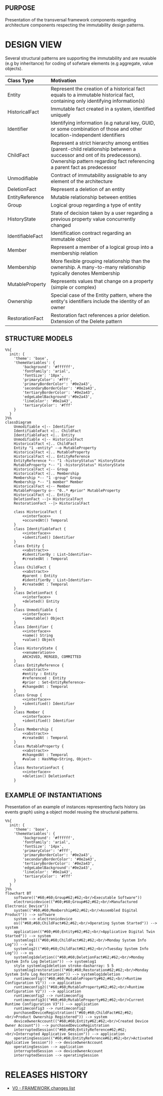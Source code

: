 ## PURPOSE
Presentation of the transversal framework components regarding architecture components respecting the immutability design patterns.

# DESIGN VIEW
Several structural patterns are supporting the immutability and are reusable (e.g by inheritance) for coding of sofwtare elements (e.g aggregate, value objects).

|Class Type|Motivation|
| :-- | :-- |
|Entity|Represent the creation of a historical fact equals to a immutable historical fact, containing only identifying information(s)|
|HistoricalFact|Immutable fact created in a system, identified uniquely|
|Identifier|Identifying information (e.g natural key, GUID, or some combination of those and other location-independent identifiers|
|ChildFact|Represent a strict hierarchy among entities (parent-child relationship betwwen a successor and ont of its predecessors). Ownership pattern regarding fact referencing a parent fact as predecessor|
|Unmodifiable|Contract of immutability assignable to any element of the architecture|
|DeletionFact|Represent a deletion of an entity|
|EntityReference|Mutable relationship between entities|
|Group|Logical group regarding a type of entity|
|HistoryState|State of decision taken by a user regarding a previous property value concurrently changed|
|IdentifiableFact|Identification contract regarding an immutable object|
|Member|Represent a member of a logical group into a membership relation|
|Membership|More flexible grouping relationship than the ownership. A many-to-many relationship typically denotes Membership|
|MutableProperty|Represents values that change on a property (simple or complex)|
|Ownership|Special case of the Entity pattern, where the entity's identifiers include the identity of an owner|
|RestorationFact|Restoration fact references a prior deletion. Dxtension of the Delete pattern|

## STRUCTURE MODELS

```mermaid
%%{
  init: {
    'theme': 'base',
    'themeVariables': {
        'background': '#ffffff',
        'fontFamily': 'arial',
        'fontSize': '18px',
        'primaryColor': '#fff',
        'primaryBorderColor': '#0e2a43',
        'secondaryBorderColor': '#0e2a43',
        'tertiaryBorderColor': '#0e2a43',
        'edgeLabelBackground':'#0e2a43',
        'lineColor': '#0e2a43',
        'tertiaryColor': '#fff'
    }
  }
}%%
classDiagram
    Unmodifiable <|-- Identifier
    IdentifiableFact <|.. ChildFact
    IdentifiableFact <|.. Entity
    Unmodifiable <|-- HistoricalFact
    HistoricalFact <|.. ChildFact
    Entity "1 -entity" --o MutableProperty
    HistoricalFact <|.. MutableProperty
    HistoricalFact <|.. EntityReference
    EntityReference *-- "1 -historyStatus" HistoryState
    MutableProperty *-- "1 -historyStatus" HistoryState
    HistoricalFact <|-- Group
    HistoricalFact <|.. Membership
    Membership *-- "1 -group" Group
    Membership *-- "1 member" Member
    HistoricalFact <|-- Member
    MutableProperty o-- "0..* #prior" MutableProperty
    HistoricalFact <|.. Entity
    DeletionFact --|> HistoricalFact
    RestorationFact --|> HistoricalFact

    class HistoricalFact {
        <<interface>>
        +occuredAt() Temporal
    }
    class IdentifiableFact {
        <<interface>>
        +identified() Identifier
    }
    class Entity {
        <<abstract>>
        #identifierBy : List~Identifier~
        #createdAt : Temporal
    }
    class ChildFact {
        <<abstract>>
        #parent : Entity
        #identifierBy : List~Identifier~
        #createdAt : Temporal
    }
    class DeletionFact {
        <<interface>>
        +deleted() Entity
    }
    class Unmodifiable {
        <<interface>>
        +immutable() Object
    }
    class Identifier {
        <<interface>>
        +name() String
        +value() Object
    }
    class HistoryState {
        <<enumeration>>
        ARCHIVED, MERGED, COMMITTED
    }
    class EntityReference {
        <<abstract>>
        #entity : Entity
        #referenced : Entity
        #prior : Set~EntityReference~
        #changedAt : Temporal
    }
    class Group {
        <<interface>>
        +identified() Identifier
    }
    class Member {
        <<interface>>
        +identified() Identifier
    }
    class Membership {
        <<abstract>>
        #createdAt : Temporal
    }
    class MutableProperty {
        <<abstract>>
        #changedAt : Temporal
        #value : HashMap~String, Object~
    }
    class RestorationFact {
        <<interface>>
        +deletion() DeletionFact
    }
```

## EXAMPLE OF INSTANTIATIONS
Presentation of an example of instances representing facts history (as events graph) using a object model reusing the structural patterns.
```mermaid
%%{
  init: {
    'theme': 'base',
    'themeVariables': {
        'background': '#ffffff',
        'fontFamily': 'arial',
        'fontSize': '14px',
        'primaryColor': '#fff',
        'primaryBorderColor': '#0e2a43',
        'secondaryBorderColor': '#0e2a43',
        'tertiaryBorderColor': '#0e2a43',
        'edgeLabelBackground':'#0e2a43',
        'lineColor': '#0e2a43',
        'tertiaryColor': '#fff'
    }
  }
}%%
flowchart BT
    software(("#60;#60;Group#62;#62;<br/>Executable Software"))
    electronicdevice(("#60;#60;Group#62;#62;<br/>Manufactured Electronic Device"))
    system(("#60;#60;Membership#62;#62;<br/>Assembled Digital Product")) --> software
    system --> electronicdevice
    os(("#60;#60;ChildFact#62;#62;<br/>Operating System Started")) --> system
    application(("#60;#60;Entity#62;#62;<br/>Applicative Digital Twin Started")) --> system
    systemlog1(("#60;#60;ChildFact#62;#62;<br/>Monday System Info Log")) --> os
    systemlog2(("#60;#60;ChildFact#62;#62;<br/>Tuesday System Info Log")) --> os
    systemlog1deletion(("#60;#60;DeletionFact#62;#62;<br/>Monday System Info Log Deletion")) --> systemlog1
    style systemlog1deletion stroke-dasharray: 5 5
    systemlog1restoration(("#60;#60;Restoration#62;#62;<br/>Monday System Info Log Restoration")) --> systemlog1deletion
    runtimeconfig(("#60;#60;MutableProperty#62;#62;<br/>Runtime Configuration V1")) --> application
    runtimeconfig2(("#60;#60;MutableProperty#62;#62;<br/>Runtime Configuration V2")) --> application
    runtimeconfig2 --> runtimeconfig
    runtimeconfig3(("#60;#60;MutableProperty#62;#62;<br/>Current Runtime Configuration V3")) --> application
    runtimeconfig3 --> runtimeconfig2
    purchasedDeviceRegistration(("#60;#60;ChildFact#62;#62;<br/>Product Ownership Registered")) --> system
    deviceOwnerAccount(("#60;#60;Entity#62;#62;<br/>Created Device Owner Account")) --> purchasedDeviceRegistration
    interruptedSession(("#60;#60;EntityReference#62;#62;<br/>Interrupted Applicative Session")) --> application
    operatingSession(("#60;#60;EntityReference#62;#62;<br/>Activated Applicative Session")) --> deviceOwnerAccount
    operatingSession --> application
    interruptedSession --> deviceOwnerAccount
    interruptedSession --> operatingSession

```

# RELEASES HISTORY
- [V0 - FRAMEWORK changes list](v0-changes.md)

